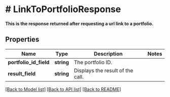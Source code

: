 # # LinkToPortfolioResponse

#### This is the response returned after requesting a url link to a portfolio.

## Properties

Name | Type | Description | Notes
------------ | ------------- | ------------- | -------------
**portfolio_id_field** | **string** | The portfolio ID. |
**result_field** | **string** | Displays the result of the call. |

[[Back to Model list]](../../README.md#models) [[Back to API list]](../../README.md#endpoints) [[Back to README]](../../README.md)
